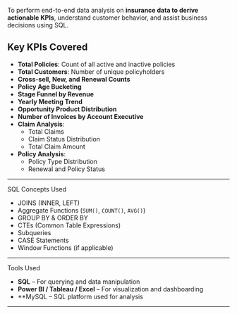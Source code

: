 
To perform end-to-end data analysis on **insurance data to derive actionable KPIs**, understand customer behavior, and assist business decisions using SQL.

## Key KPIs Covered

- **Total Policies**: Count of all active and inactive policies
- **Total Customers**: Number of unique policyholders
- **Cross-sell, New, and Renewal Counts**
- **Policy Age Bucketing**
- **Stage Funnel by Revenue**
- **Yearly Meeting Trend**
- **Opportunity Product Distribution**
- **Number of Invoices by Account Executive**
- **Claim Analysis**: 
  - Total Claims
  - Claim Status Distribution
  - Total Claim Amount
- **Policy Analysis**:
  - Policy Type Distribution
  - Renewal and Policy Status

---

SQL Concepts Used

- JOINS (INNER, LEFT)
- Aggregate Functions (`SUM()`, `COUNT()`, `AVG()`)
- GROUP BY & ORDER BY
- CTEs (Common Table Expressions)
- Subqueries
- CASE Statements
- Window Functions (if applicable)

---

Tools Used

- **SQL** – For querying and data manipulation
- **Power BI / Tableau / Excel** – For visualization and dashboarding
- **MySQL – SQL platform used for analysis

---
